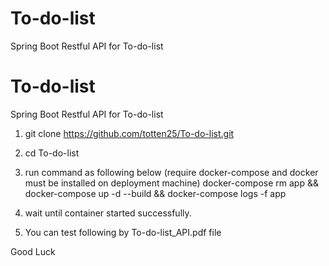 # To-do-list
Spring Boot Restful API for To-do-list

# To-do-list
Spring Boot Restful API for To-do-list

1) git clone https://github.com/totten25/To-do-list.git

2) cd To-do-list

3) run command as following below  (require docker-compose and docker must be installed on deployment machine)
   docker-compose rm app && docker-compose up -d --build && docker-compose logs -f app

4) wait until container started successfully.

5) You can test following by To-do-list_API.pdf file

Good Luck
